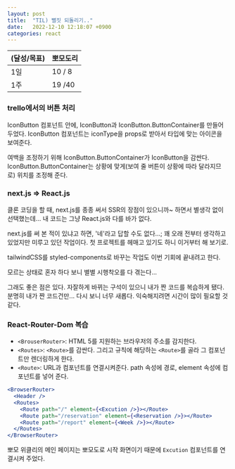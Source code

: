 ```yaml
---
layout: post
title:  "TIL) 뻘짓 되돌리기.."
date:   2022-12-10 12:18:07 +0900
categories: react
---
```


| (달성/목표) | 뽀모도리   |
|----|--------|
| 1일 | 10 / 8 |
| 1주 | 19 /40 |


### trello에서의 버튼 처리

IconButton 컴포넌트 안에, IconButton과 IconButton.ButtonContainer를 만들어 두었다. IconButton 컴포넌트는 iconType을 props로 받아서 타입에 맞는 아이콘을 보여준다.

여백을 조정하기 위해 IconButton.ButtonContainer가 IconButton을 감싼다. IconButton.ButtonContainer는 상황에 맞게(보여 줄 버튼이 상황에 따라 달라지므로) 위치를 조정해 준다.



### next.js => React.js

클론 코딩을 할 때, next.js를 종종 써서 SSR의 장점이 있으니까~ 하면서 별생각 없이 선택했는데... 내 코드는 그냥 React.js와 다를 바가 없다.

next.js를 써 본 적이 있냐고 하면, '네'라고 답할 수도 없다...; 꽤 오래 전부터 생각하고 있었지만 미루고 있던 작업이다. 첫 프로젝트를 헤매고 있기도 하니 이거부터 해 보기로.

tailwindCSS를 styled-components로 바꾸는 작업도 이번 기회에 끝내려고 한다.

모르는 상태로 혼자 하다 보니 별별 시행착오를 다 겪는다...

그래도 좋은 점은 있다. 자잘하게 바뀌는 구석이 있으니 내가 짠 코드를 복습하게 됐다. 분명히 내가 짠 코드건만... 다시 보니 너무 새롭다. 익숙해지려면 시간이 많이 필요할 것 같다.


### React-Router-Dom 복습

* `<BrouserRouter>`: HTML 5를 지원하는 브라우저의 주소를 감지한다.
* `<Routes>`: `<Route>`를 감싼다. 그리고 규칙에 해당하는 `<Route>`를 골라 그 컴포넌트만 렌더링하게 한다.
* `<Route>`: URL과 컴포넌트를 연결시켜준다. path 속성에 경로, element 속성에 컴포넌트를 넣어 준다.

```jsx
<BrowserRouter>
  <Header />
  <Routes>
    <Route path="/" element={<Excution />}></Route>
    <Route path="/reservation" element={<Reservation />}></Route>
    <Route path="/report" element={<Week />}></Route>
  </Routes>
</BrowserRouter>
```

뽀모 위클리의 메인 페이지는 뽀모도로 시작 화면이기 때문에 `Excution` 컴포넌트를 연결시켜 주었다.




